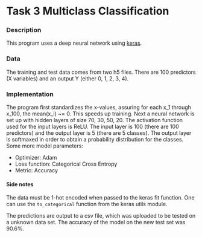 # Task 3 Multiclass Classification

### Description
This program uses a deep neural network using [keras](https://keras.io/). 

### Data
The training and test data comes from two h5 files. There are 100 predictors (X variables) and an output Y (either 0, 1, 2, 3, 4). 

### Implementation
The program first standardizes the x-values, assuring for each x_1 through x_100, the mean(x_i) ~= 0. This speeds up training. Next a neural network is set up with hidden layers of size 70, 30, 50, 20. The activation function used for the input layers is ReLU. The input layer is 100 (there are 100 predictors) and the output layer is 5 (there are 5 classes). The output layer is softmaxed in order to obtain a probability distribution for the classes. Some more model parameters: 
* Optimizer: Adam
* Loss function: Categorical Cross Entropy
* Metric: Accuracy

#### Side notes
The data must be 1-hot encoded when passed to the keras fit function. One can use the `to_categorical` function from the keras utils module. 

The predictions are output to a csv file, which was uploaded to be tested on a unknown data set. The accuracy of the model on the new test set was 90.6%. 
